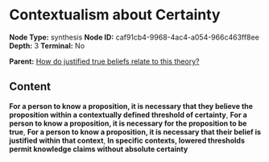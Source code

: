 # Contextualism about Certainty

**Node Type:** synthesis
**Node ID:** caf91cb4-9968-4ac4-a054-966c463ff8ee
**Depth:** 3
**Terminal:** No

**Parent:** [How do justified true beliefs relate to this theory?](how-do-justified-true-beliefs-relate-to-this-theory.md)

## Content

**For a person to know a proposition, it is necessary that they believe the proposition within a contextually defined threshold of certainty**, **For a person to know a proposition, it is necessary for the proposition to be true**, **For a person to know a proposition, it is necessary that their belief is justified within that context**, **In specific contexts, lowered thresholds permit knowledge claims without absolute certainty**
